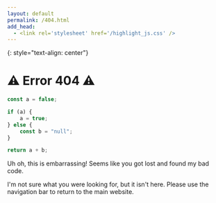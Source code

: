 ```yaml
---
layout: default
permalink: /404.html
add_head:
  - <link rel='stylesheet' href='/highlight_js.css' />
---
```


{: style="text-align: center"}

# ⚠️ Error 404 ⚠️

```js
const a = false;

if (a) {
	a = true;
} else {
	const b = "null";
}

return a + b;
```

Uh oh, this is embarrassing! Seems like you got lost and found my bad code.

I'm not sure what you were looking for, but it isn't here. Please use the navigation bar to return to the main website.
